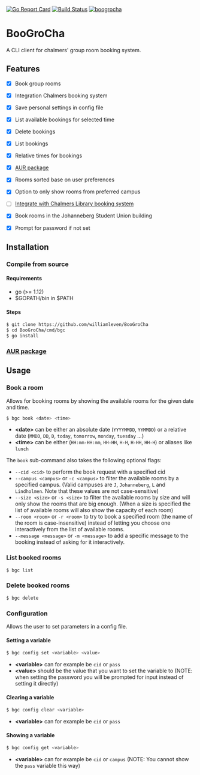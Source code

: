[![Go Report Card](https://goreportcard.com/badge/github.com/williamleven/BooGroCha)](https://goreportcard.com/report/github.com/williamleven/BooGroCha)
[![Build Status](https://travis-ci.com/sidusIO/BooGroCha.svg?branch=master)](https://travis-ci.com/sidusIO/BooGroCha)
[![boogrocha](https://img.shields.io/aur/version/boogrocha?color=1793d1&label=boogrocha&logo=arch-linux&style=flag)](https://aur.archlinux.org/packages/boogrocha/)
# BooGroCha
A CLI client for chalmers' group room booking system.

## Features
- [x] Book group rooms
- [x] Integration Chalmers booking system
- [x] Save personal settings in config file
- [x] List available bookings for selected time
- [x] Delete bookings
- [x] List bookings
- [x] Relative times for bookings
- [x] [AUR package](https://aur.archlinux.org/packages/boogrocha)
- [x] Rooms sorted base on user preferences
- [x] Option to only show rooms from preferred campus
- [ ] [Integrate with Chalmers Library booking system](https://github.com/williamleven/BooGroCha/issues/7)
- [x] Book rooms in the Johanneberg Student Union building
- [x] Prompt for password if not set


## Installation

### Compile from source

#### Requirements
* go (>= 1.12)
* $GOPATH/bin in $PATH

#### Steps
```bash
$ git clone https://github.com/williamleven/BooGroCha
$ cd BooGroCha/cmd/bgc
$ go install
```

### [AUR package](https://aur.archlinux.org/packages/boogrocha)

## Usage

### Book a room
Allows for booking rooms by showing the available rooms for the given date and time.

```bash
$ bgc book <date> <time>
```
* **\<date\>** can be either an absolute date (`YYYYMMDD`, `YYMMDD`) or a relative date (`MMDD`, `DD`, `D`, `today`, `tomorrow`, `monday`, `tuesday` ...)
* **\<time\>** can be either (`HH:mm-HH:mm`, `HH-HH`, `H-H`, `H-HH`, `HH-H`) or aliases like `lunch`

The `book` sub-command also takes the following optional flags:
* `--cid <cid>` to perform the book request with a specified cid
* `--campus <campus>` or `-c <campus>` to filter the available rooms by a specified campus. (Valid campuses are `J`, `Johanneberg`, `L` and `Lindholmen`. Note that these values are not case-sensitive)
* `--size <size>` or `-s <size>` to filter the available rooms by size and will only show the rooms that are big enough. (When a size is specified the list of available rooms will also show the capacity of each room)
* `--room <room>` or `-r <room>` to try to book a specified room (the name of the room is case-insensitive) instead of letting you choose one interactively from the list of available rooms.
* `--message <message>` or `-m <message>` to add a specific message to the booking instead of asking for it interactively.

### List booked rooms

```bash
$ bgc list
```

### Delete booked rooms

```bash
$ bgc delete
```

### Configuration
Allows the user to set parameters in a config file.

#### Setting a variable
```bash
$ bgc config set <variable> <value>
```
* **\<variable\>** can for example be `cid` or `pass`
* **\<value\>** should be the value that you want to set the variable to (NOTE: when setting the password you will be prompted for input instead of setting it directly)

#### Clearing a variable
```bash
$ bgc config clear <variable>
```
* **\<variable\>** can for example be `cid` or `pass`

#### Showing a variable
```bash
$ bgc config get <variable>
```
* **\<variable\>** can for example be `cid` or `campus` (NOTE: You cannot show the `pass` variable this way)
